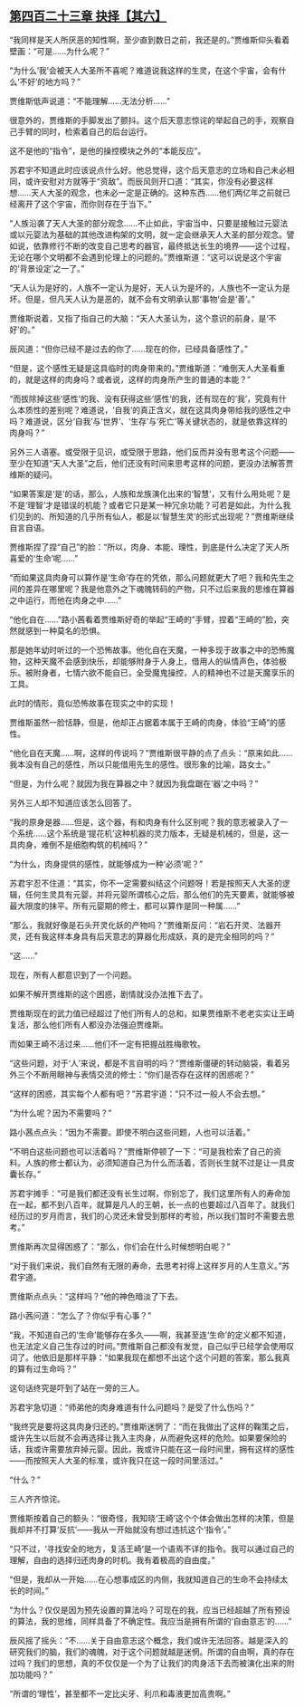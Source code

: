 ## [第四百二十三章 抉择【其六】](https://www.xxbiquge.com/11_11207/9197409.html)


  “我同样是天人所厌恶的知性啊，至少直到数日之前，我还是的。”贾维斯仰头看着壁画：“可是……为什么呢？”

  “为什么‘我’会被天人大圣所不喜呢？难道说我这样的生灵，在这个宇宙，会有什么‘不好’的地方吗？”

  贾维斯低声说道：“不能理解……无法分析……”

  很意外的，贾维斯的手脚发出了颤抖。这个后天意志惊诧的举起自己的手，观察自己手臂的同时，检索着自己的后台运行。

  这不是他的“指令”，是他的操控模块之外的“本能反应”。

  苏君宇不知道此时应该说点什么好。他总觉得，这个后天意志的立场和自己未必相同，或许安慰对方就等于“资敌”。而辰风则开口道：“其实，你没有必要这样想……天人大圣的观念，也未必一定是正确的。这种东西……他们两亿年之前就已经离开了这个宇宙，而你则存在于当下。”

  “人族沿袭了天人大圣的部分观念……不止如此，宇宙当中，只要是接触过元婴法或以元婴法为基础的其他改进构架的文明，就一定会继承天人大圣的部分观念。譬如说，依靠修行不断的改变自己思考的器官，最终抵达长生的境界——这个过程，无论在哪个文明都不会遇到伦理上的问题的。”贾维斯道：“这可以说是这个宇宙的‘背景设定’之一了。”

  “天人认为是好的，人族不一定认为是好，天人认为是坏的，人族也不一定认为是坏。但是，但凡天人认为是恶的，就不会有文明承认那‘事物’会是‘善’。”

  贾维斯说着，又指了指自己的大脑：“天人大圣认为，这个意识的前身，是‘不好’的。”

  辰风道：“但你已经不是过去的你了……现在的你，已经具备感性了。”

  “但是，这个感性无疑是这具临时的肉身带来的。”贾维斯道：“难倒天人大圣看重的，就是这样的肉身吗？或者说，这样的肉身所产生的普通的本能？”

  “而拔除掉这些‘感性’的我、没有获得这些‘感性’的我，还有现在的‘我’，究竟有什么本质性的差别呢？难道说，‘自我’的真正含义，就在这具肉身带给我的感性之中吗？难道说，区分‘自我’与‘世界’、‘生存’与‘死亡’等关键状态的，就是依靠这样的肉身吗？”

  另外三人语塞。或受限于见识，或受限于思路，他们反而并没有思考这个问题——至少在知道“天人大圣”之后，他们还没有时间来思考这样的问题，更没办法解答贾维斯的疑问。

  “如果答案是‘是’的话，那么，人族和龙族演化出来的‘智慧’，又有什么用处呢？是不是‘理智’才是错误的机能？或者它只是某一种冗余功能？可若是如此，为什么我们见到的、所知道的几乎所有仙人，都是以‘智慧生灵’的形式出现呢？”贾维斯继续自言自语。

  贾维斯捏了捏“自己”的脸：“所以，肉身、本能、理性，到底是什么决定了天人所喜爱的‘生命’呢……”

  “而如果这具肉身可以算作是‘生命’存在的凭依，那么问题就更大了吧？我和先生之间的差异在哪里呢？我是他意外之下魂魄转码的产物，只不过后来我的思维在算器之中运行，而他在肉身之中……”

  “他化自在……”路小茜看着贾维斯好奇的举起“王崎的”手臂，捏着“王崎的”脸，突然就感到一种莫名的恐惧。

  那是她年幼时听过的一个恐怖故事。他化自在天魔，一种多现于故事之中的恐怖魔物，这种天魔不会感到快乐，却能够附身于人身上，借用人的纵情声色，体验极乐。被附身者，七情六欲不能自已，全受魔鬼操控，人的精神也不过是天魔享乐的工具。

  此时的情形，竟似恐怖故事在现实之中的实现！

  贾维斯虽然一脸恬静，但是，他却正占据着本属于王崎的肉身，体验“王崎”的感性。

  “他化自在天魔……啊，这样的传说吗？”贾维斯很平静的点了点头：“原来如此……我本没有自己的感性，所以只能借用先生的感性。很形象的比喻，路女士。”

  “但是，为什么呢？就因为我在算器之中？就因为我盘踞在‘器’之中吗？”

  另外三人却不知道应该怎么回答了。

  “我的原身是器……但是，这个器，有和肉身有什么区别呢？我的意志被录入了一个系统……这个系统是‘提花机’这种机器的灵力版本，无疑是机械的，但是，这一具肉身，难倒不是细胞构筑的机械吗？”

  “为什么，肉身提供的感性，就能够成为一种‘必须’呢？”

  苏君宇忍不住道：“其实，你不一定需要纠结这个问题呀！若是按照天人大圣的逻辑，任何生灵具有元婴，并将元婴所谓核心之后，那么他们的先天要素，就能够被最大限度的抹平。所有元婴期的修士，都可以算作是同一种属……”

  “那么，我就好像是石头开灵化妖的产物吗？”贾维斯反问：“岩石开灵、法器开灵，还有我这样本身具有后天意志的算器化形成妖，真的是完全相同的吗？”

  “这……”

  现在，所有人都意识到了一个问题。

  如果不解开贾维斯的这个困惑，剧情就没办法推下去了。

  贾维斯现在的武力值已经超过了他们所有人的总和，如果贾维斯不老老实实让王崎复活，那么他们所有人都没办法强迫贾维斯。

  而如果王崎不活过来……他们不一定有把握战胜梅歌牧。

  “这些问题，对于‘人’来说，都是不言自明的吗？”贾维斯僵硬的转动脑袋，看着另外三个不断用眼神与表情交流的修士：“你们是否存在这样的困惑呢？”

  “这样的困惑，其实每个人都有吧？”苏君宇道：“只不过一般人不会去想。”

  “为什么呢？因为不需要吗？”

  路小茜点点头：“因为不需要。即使不明白这些问题，人也可以活着。”

  “不明白这些问题也可以活着吗？”贾维斯停顿了一下：“可是我检索了自己的资料。人族的修士都认为，必须知道自己为什么而活着，否则长生就不过是让一具皮囊长存。”

  苏君宇摊手：“可是我们都还没有长生过啊，你别忘了，我们这里所有人的寿命加在一起，都不到八百年，就算是凡人的王朝，长一点的也要超过八百年了。就我们经历过的岁月而言，我们的心灵还未曾受到那样的考验，所以我们暂时不需要去思考。”

  贾维斯再次显得困惑了：“那么，你们会在什么时候想明白呢？”

  “对于我们来说，我们自然有无限的寿命，去思考衬得上这样岁月的人生意义。”苏君宇道。

  贾维斯点点头：“这样吗？”他的神色暗淡了下去。

  路小茜问道：“怎么了？你似乎有心事？”

  “我，不知道自己的‘生命’能够存在多久——啊，我甚至连‘生命’的定义都不知道，也无法定义自己生存过的时间。”贾维斯自己都没有发觉，自己似乎已经学会使用叹词了。他依旧是那样平静：“如果我现在都想不出这个这个问题的答案，那么我真的算有过生命吗？”

  这句话终究是吓到了站在一旁的三人。

  苏君宇急切道：“师弟他的肉身难道有什么问题吗？是受了什么伤吗？”

  “我终究是要将这具肉身归还的。”贾维斯迷惘了：“而在我做出了这样的鞠策之后，或许先生以后就不会再选择让我入主肉身，从而避免这样的危险。如果要保险的话，我或许需要放弃掉元婴。因此，我或许只能在这一段时间里，拥有这样的感性——而按照天人大圣的标准，或许我只在这一段时间里活过。”

  “什么？”

  三人齐齐惊诧。

  贾维斯按着自己的额头：“很奇怪，我知晓‘王崎’这个个体会做出怎样的决策，但是我却并不打算‘反抗’——我从一开始就没有想过违抗这个‘指令’。”

  “只不过，‘寻找安全的地方，复活王崎’是一个语焉不详的指令。我可以通过自己的理解，自由的选择归还肉身的时机。我有着极高的自由度。”

  “但是，我却从一开始……在心想事成区的内侧，我就知道自己的生命不会持续太长的时间。”

  “为什么？仅仅是因为预先设置的算法吗？可现在的我，应当已经超越了所有预设的算法，我的思维，同样具备了不确定性。我应当是拥有所谓的‘自由意志’的……”

  辰风摇了摇头：“不……关于自由意志这个概念，我们或许无法回答。越是深入的研究我们的脑，我们的魂魄，对于这个问题就越是迷惘。所谓的自由啊，真的存在过吗？我们的思想，真的不仅仅是一个为了让我们的肉身活下去而被演化出来的附加功能吗？”

  “所谓的‘理性’，甚至都不一定比尖牙、利爪和毒液更加高贵啊。”
